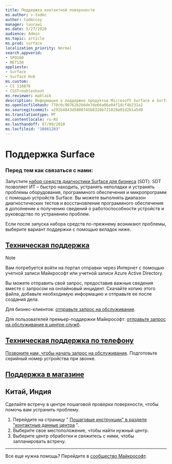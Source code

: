```yaml
---
title: Поддержка контактной поверхности
ms.author: v-todmc
author: todmccoy
manager: laurawi
ms.date: 5/27/2020
audience: Admin
ms.topic: article
ms.prod: surface
localization_priority: Normal
search.appverid:
- SPO160
- MET150
appliesto:
- Surface
- Surface Hub
ms.custom:
- CI 118876
- CSSTroubleshoot
ms.reviewer: mablaik
description: Информация о поддержке продуктов Microsoft Surface и Surface Hub.
ms.openlocfilehash: 770c0c90762b2b6de7de66a06e04f1dcf4b231a2
ms.sourcegitcommit: a292b4843d5808745b8320b721829a91d2b1a5d0
ms.translationtype: MT
ms.contentlocale: ru-RU
ms.lasthandoff: 07/09/2020
ms.locfileid: "10861203"
---
```

# Поддержка Surface

### Перед тем как связаться с нами:  

Запустите [набор средств диагностики Surface для бизнеса](https://docs.microsoft.com/surface/surface-diagnostic-toolkit-business) (SDT). SDT позволяет ИТ – быстро находить, устранять неполадки и устранять проблемы оборудования, программного обеспечения и микропрограмм с помощью устройств Surface. Вы можете выполнять диапазон диагностических тестов и восстановление программного обеспечения в дополнение к получению сведений о работоспособности устройств и руководство по устранению проблем. 

Если после запуска набора средств по-прежнему возникают проблемы, выберите вариант поддержки с помощью вкладок ниже.

## [Техническая поддержка](#tab/online)

> [!NOTE]
> Вам потребуется войти на портал отправки через Интернет с помощью учетной записи Майкрософт или учетной записи Azure Active Directory.  

Вы можете отправить свой запрос, предоставив важные сведения вместе с запросом на онлайновый инцидент. Скачайте копию этого файла, добавьте необходимую информацию и отправьте ее после создания дела. 

Для бизнес-клиентов: [отправьте запрос на обслуживание](https://support.microsoft.com/supportforbusiness/productselection?sapid=d383b26c-f150-6220-8f1b-e8aa325d9727). 

Для пользователей премьер-поддержки Майкрософт: [отправьте запрос на обслуживание в центре служб](https://serviceshub.microsoft.com/support/contactsupport). 

 
## [Техническая поддержка по телефону](#tab/phone)

[Позвоните нам, чтобы начать запрос на обслуживание](https://support.microsoft.com/help/4051701/global-customer-service-phone-numbers). Подготовьте серийный номер устройства при звонке. 

## [Поддержка в магазине](#tab/instore)

## Китай, Индия

Сделайте встречу в центре пошаговой проверки поверхности, чтобы помочь вам устранить проблему.

1. Перейдите на страницу " [Пошаговые инструкции" в разделе "контактные данные центра](https://support.microsoft.com/help/4498593/find-surface-walk-in-center-contact-information) ". 
2. Выберите свое местоположение, чтобы найти нужный центр.  
3. Выберите центр обработки и свяжитесь с ними, чтобы запланировать встречу.


---

Все еще нужна помощь? Перейдите в [сообщество Майкрософт](https://answers.microsoft.com/).
